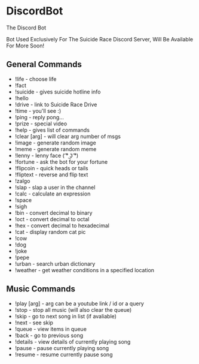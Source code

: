 # DiscordBot
The Discord Bot

Bot Used Exclusively For The Suicide Race Discord Server, Will Be Available For More Soon!


## General Commands
<ul>
<li>!life - choose life</li>
<li>!fact</li>
<li>!suicide - gives suicide hotline info</li>
<li>!hello</li>
<li>!drive - link to Suicide Race Drive</li>
<li>!time - you'll see :)</li>
<li>!ping - reply pong...</li>
<li>!prize - special video</li>
<li>!help - gives list of commands</li>
<li>!clear [arg] - will clear arg number of msgs</li>
<li>!image - generate random image</li>
<li>!meme - generate random meme</li>
<li>!lenny - lenny face ( ͡° ͜ʖ ͡°)</li>
<li>!fortune - ask the bot for your fortune</li>
<li>!flipcoin - quick heads or tails</li>
<li>!fliptext - reverse and flip text</li>
<li>!zalgo</li>
<li>!slap - slap a user in the channel</li>
<li>!calc - calculate an expression</li>
<li>!space</li>
<li>!sigh</li>
<li>!bin - convert decimal to binary</li>
<li>!oct - convert decimal to octal</li>
<li>!hex - convert decimal to hexadecimal</li>
<li>!cat - display random cat pic</li>
<li>!cow</li>
<li>!dog</li>
<li>!joke</li>
<li>!pepe</li>
<li>!urban - search urban dictionary</li>
<li>!weather - get weather conditions in a specified location</li>
</ul>


## Music Commands
<ul>
<li>!play [arg] - arg can be a youtube link / id or a query</li>
<li>!stop - stop all music (will also clear the queue)</li>
<li>!skip - go to next song in list (if avaliable)</li>
<li>!next - see skip</li>
<li>!queue - view items in queue</li>
<li>!back - go to previous song</li>
<li>!details - view details of currently playing song</li>
<li>!pause - pause currently playing song</li>
<li>!resume - resume currently pause song</li>
</ul>
